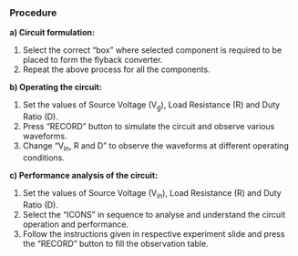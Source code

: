 ### Procedure

**a) Circuit formulation:**
<br>
1.	Select the correct “box” where selected component is required to be placed to form the flyback converter.
2.	Repeat the above process for all the components.

**b) Operating the circuit:**
<br>
1) Set the values of Source Voltage (V<sub>g</sub>), Load Resistance (R) and Duty Ratio (D).<br>
2) Press “RECORD” button to simulate the circuit and observe various waveforms.<br>
3) Change “V<sub>in</sub>, R and D” to observe the waveforms at different operating conditions.<br>

**c) Performance analysis of the circuit:**
 <br>
1) Set the values of Source Voltage (V<sub>in</sub>), Load Resistance (R) and Duty Ratio (D).
2) Select the “ICONS” in sequence to analyse and understand the circuit operation and performance.
3) Follow the instructions given in respective experiment slide and press the “RECORD” button to fill the observation table.
